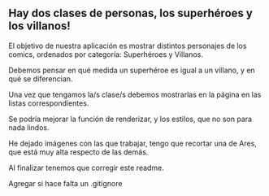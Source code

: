 ## Hay dos clases de personas, los superhéroes y los villanos!
El objetivo de nuestra aplicación es mostrar distintos personajes de los comics, ordenados por categoría: Superhéroes y Villanos.

Debemos pensar en qué medida un superhéroe es igual a un villano, y en qué se diferencian.

Una vez que tengamos la/s clase/s debemos mostrarlas en la página en las listas correspondientes.

Se podría mejorar la función de renderizar, y los estilos, que no son para nada lindos.

He dejado imágenes con las que trabajar, tengo que recortar una de Ares, que está muy alta respecto de las demás.

Al finalizar tenemos que corregir este readme.

Agregar si hace falta un .gitignore